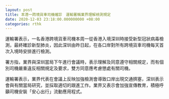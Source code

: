```yaml
---
layout: post
title: 本港一跨境貨車司機確診　運輸署稱業界理解檢測規定
date: 2020-12-03 23:18:00.000000000 +08:00
categories: rthk
---
```


運輸署表示，一名香港跨境貨車司機本周一從香港入境深圳時接受新型冠狀病毒檢測，最終確診新型肺炎，因此深圳由昨日起，在各口岸對所有跨境貨車司機每天首次入境時安排進行檢測。

署方指，業界與深圳當局下午進行會議時，表示理解及同意遵守相關規定，而有個別司機嚴重違反相關規定及要求，雙方同意應考慮懲處有關司機。

運輸署表示，業界代表在會議上反映加強檢測會導致口岸出現交通擠塞，深圳表示會與有關當局研究，並採取適切的跟進工作。業界又表示會加強宣傳教育，積極呼籲司機安裝「安心出行」流動應用程式。
